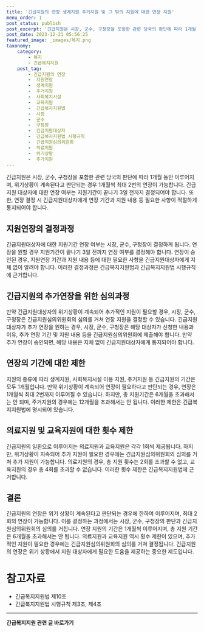 ```yaml
---
title: '긴급지원의 연장 생계지원 주거지원 및 그 밖의 지원에 대한 연장 지원'
menu_order: 1
post_status: publish
post_excerpt: '긴급지원은 시장, 군수, 구청장을 포함한 관련 당국의 판단에 따라 1개월 동안 이루어지며, 위기상황이 계속된다고 판단되는 경우 1개월씩 최대 2번의 연장이 가능합니다. 긴급지원 대상자에 대한 연장 여부는 지원기간이 끝나기 3일 전까지 결정되어야 합니다. 또한, 연장 결정 시 긴급지원대상자에게 연장 기간과 지원 내용 등 필요한 사항이 적절하게 통지되어야 합니다.'
post_date: 2023-12-21 05:56:25
featured_image: _images/복지.png
taxonomy:
    category:
        - 복지
        - 긴급복지지원
    post_tag:
        - 긴급지원의 연장
        -  지원연장
        -  생계지원
        -  주거지원
        -  사회복지시설
        -  교육지원
        -  긴급복지지원법
        -  시장
        -  군수
        -  구청장
        -  긴급지원대상자
        -  긴급복지지원법 시행규칙
        -  긴급지원심의위원회
        -  의료지원
        -  위기상황
        -  추가지원
---
```



긴급지원은 시장, 군수, 구청장을 포함한 관련 당국의 판단에 따라 1개월 동안 이루어지며, 위기상황이 계속된다고 판단되는 경우 1개월씩 최대 2번의 연장이 가능합니다. 긴급지원 대상자에 대한 연장 여부는 지원기간이 끝나기 3일 전까지 결정되어야 합니다. 또한, 연장 결정 시 긴급지원대상자에게 연장 기간과 지원 내용 등 필요한 사항이 적절하게 통지되어야 합니다.

## 지원연장의 결정과정

긴급지원대상자에 대한 지원기간 연장 여부는 시장, 군수, 구청장이 결정하게 됩니다. 연장을 원할 경우 지원기간이 끝나기 3일 전까지 연장 여부를 결정해야 합니다. 연장이 승인된 경우, 지원연장 기간과 지원 내용 등에 대한 필요한 사항을 긴급지원대상자에게 지체 없이 알려야 합니다. 이러한 결정과정은 긴급복지지원법과 긴급복지지원법 시행규칙에 근거합니다.

## 긴급지원의 추가연장을 위한 심의과정

만약 긴급지원대상자의 위기상황이 계속되어 추가적인 지원이 필요할 경우, 시장, 군수, 구청장은 긴급지원심의위원회의 심의를 거쳐 연장 지원을 결정할 수 있습니다. 긴급지원대상자가 추가 연장을 원하는 경우, 시장, 군수, 구청장은 해당 대상자가 신청한 내용과 이유, 추가 연장 기간 및 지원 내용 등을 긴급지원심의위원회에 제출해야 합니다. 만약 추가 연장이 승인되면, 해당 내용은 지체 없이 긴급지원대상자에게 통지되어야 합니다.

## 연장의 기간에 대한 제한

지원의 종류에 따라 생계지원, 사회복지시설 이용 지원, 주거지원 등 긴급지원의 기간은 모두 1개월입니다. 만약 위기상황이 계속되어 연장이 필요하다고 판단되는 경우, 연장은 1개월씩 최대 2번까지 이루어질 수 있습니다. 하지만, 총 지원기간은 6개월을 초과해서는 안 되며, 주거지원의 경우에는 12개월을 초과해서는 안 됩니다. 이러한 제한은 긴급복지지원법에 명시되어 있습니다.

## 의료지원 및 교육지원에 대한 횟수 제한

긴급지원의 일환으로 이루어지는 의료지원과 교육지원은 각각 1회씩 제공됩니다. 하지만, 위기상황이 지속되어 추가 지원이 필요한 경우에는 긴급지원심의위원회의 심의를 거쳐 추가 지원이 가능합니다. 의료지원의 경우, 총 지원 횟수는 2회를 초과할 수 없고, 교육지원의 경우 총 4회를 초과할 수 없습니다. 이러한 횟수 제한은 긴급복지지원법에 근거합니다.

## 결론

긴급지원의 연장은 위기 상황이 계속된다고 판단되는 경우에 한하여 이루어지며, 최대 2회의 연장이 가능합니다. 이를 결정하는 과정에서는 시장, 군수, 구청장의 판단과 긴급지원심의위원회의 심의를 거칩니다. 연장 지원의 기간은 1개월씩 이루어지며, 총 지원 기간은 6개월을 초과해서는 안 됩니다. 의료지원과 교육지원 역시 횟수 제한이 있으며, 추가적인 지원이 필요한 경우에는 긴급지원심의위원회의 심의를 거쳐 결정됩니다. 긴급지원의 연장은 위기 상황에서 지원 대상자에게 필요한 도움을 제공하는 중요한 제도입니다.

# 참고자료
- 긴급복지지원법 제10조
- 긴급복지지원법 시행규칙 제3조, 제4조
<!-- wp:separator -->
<hr class="wp-block-separator has-alpha-channel-opacity"/>
<!-- /wp:separator -->

<!-- wp:group {"backgroundColor":"base","layout":{"type":"constrained"}} -->
<div class="wp-block-group has-base-background-color has-background"><!-- wp:paragraph {"align":"center","fontSize":"medium"} -->
<p class="has-text-align-center has-large-font-size"><strong>긴급복지지원 관련 글 바로가기</strong></p>
<!-- /wp:paragraph -->


<!-- wp:latest-posts
{"categories":[{"id":15519,"count":19,"description":"","link":"https://uknowlaw.com/category/%ea%b8%b4%ea%b8%89%eb%b3%b5%ec%a7%80%ec%a7%80%ec%9b%90/","name":"긴급복지지원","slug":"긴급복지지원","taxonomy":"category","parent":0,"meta":[],"_links":{"self":[{"href":"https://uknowlaw.com/wp-json/wp/v2/categories/15519"}],"collection":[{"href":"https://uknowlaw.com/wp-json/wp/v2/categories"}],"about":[{"href":"https://uknowlaw.com/wp-json/wp/v2/taxonomies/category"}],"wp:post_type":[{"href":"https://uknowlaw.com/wp-json/wp/v2/posts?categories=15519"}],"curies":[{"name":"wp","href":"https://api.w.org/{rel}","templated":true}]}}],"postsToShow":100,"excerptLength":28,"postLayout":"grid","columns":2,"featuredImageAlign":"left","featuredImageSizeSlug":"large","fontSize":"small"} /--></div>
<!-- /wp:group -->